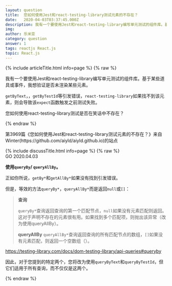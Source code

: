 ```yaml
---
layout: question
title:  您如何使用Jest和react-testing-library测试元素的不存在？
date:   2020-04-03T03:37:45.000Z
description: 我有一个要使用Jest和react-testing-library编写单元测试的组件库。基于某些道具或事件，我想验证是否未渲染某些元素。getByTe...
img: 
author: 乐米亚
category: question
answer: 1
tags: reactjs React.js
topic: React.js
---
```

<div class="article-root">
  <div class="article">
    {% include articleTitle.html info=page %}
    {% raw %}
    <div class="article-content"><p><font style="vertical-align: inherit;"><font style="vertical-align: inherit;">我有一个要使用Jest和react-testing-library编写单元测试的组件库。</font><font style="vertical-align: inherit;">基于某些道具或事件，我想验证是否未渲染某些元素。</font></font></p>

<p><code>getByText</code><font style="vertical-align: inherit;"><font style="vertical-align: inherit;">，，</font></font><code>getByTestId</code><font style="vertical-align: inherit;"><font style="vertical-align: inherit;">等引发错误，</font></font><code>react-testing-library</code><font style="vertical-align: inherit;"><font style="vertical-align: inherit;">如果找不到该元素，则会导致该</font></font><code>expect</code><font style="vertical-align: inherit;"><font style="vertical-align: inherit;">函数触发</font><font style="vertical-align: inherit;">之前测试失败</font><font style="vertical-align: inherit;">。</font></font></p>

<p><font style="vertical-align: inherit;"><font style="vertical-align: inherit;">您如何使用react-testing-library测试是否在笑话中不存在？</font></font></p></div>
    {% endraw %}
  </div>
  <p class="winter_mark">第3969篇《您如何使用Jest和react-testing-library测试元素的不存在？》来自Winter(https://github.com/aiyld/aiyld.github.io)的站点</p>
  <div class="discuss-wrapper">
    {% include discussTitle.html info=page %}
    {% raw %}
    <div class="discuss-list">
    <div class="discuss-item">
        <div class="discuss-parent">
          <div class="discuss-meta">
            <span class="discuss-user">GO</span>
            <span class="discuss-time">2020.04.03</span>
          </div>
          <div class="discuss-comment"><p><strong><font style="vertical-align: inherit;"><font style="vertical-align: inherit;">使用</font></font><code>queryBy</code><font style="vertical-align: inherit;"><font style="vertical-align: inherit;">/ </font></font><code>queryAllBy</code><font style="vertical-align: inherit;"><font style="vertical-align: inherit;">。</font></font></strong></p>

<p><font style="vertical-align: inherit;"><font style="vertical-align: inherit;">正如你所说，</font></font><code>getBy*</code><font style="vertical-align: inherit;"><font style="vertical-align: inherit;">和</font></font><code>getAllBy*</code><font style="vertical-align: inherit;"><font style="vertical-align: inherit;">如果没有找到引发错误。</font></font></p>

<p><font style="vertical-align: inherit;"><font style="vertical-align: inherit;">但是，等效的方法</font></font><code>queryBy*</code><font style="vertical-align: inherit;"><font style="vertical-align: inherit;">，</font></font><code>queryAllBy*</code><font style="vertical-align: inherit;"><font style="vertical-align: inherit;">而是返回</font></font><code>null</code><font style="vertical-align: inherit;"><font style="vertical-align: inherit;">或</font></font><code>[]</code><font style="vertical-align: inherit;"><font style="vertical-align: inherit;">：</font></font></p>

<blockquote>
  <p><strong><font style="vertical-align: inherit;"><font style="vertical-align: inherit;">查询</font></font></strong></p>
  
  <p><code>queryBy*</code><font style="vertical-align: inherit;"><font style="vertical-align: inherit;">查询返回查询的第一个匹配节点，</font></font><code>null</code><font style="vertical-align: inherit;"><font style="vertical-align: inherit;">如果没有元素匹配则</font><font style="vertical-align: inherit;">返回</font><font style="vertical-align: inherit;">。</font><font style="vertical-align: inherit;">这对于声明不存在的元素很有用。</font><font style="vertical-align: inherit;">如果找到多个匹配项，则抛出该异常（改为使用queryAllBy）。</font></font></p>
  
  <p><strong><font style="vertical-align: inherit;"><font style="vertical-align: inherit;">queryAllBy</font></font></strong>
  <code>queryAllBy*</code><font style="vertical-align: inherit;"><font style="vertical-align: inherit;">查询返回查询的所有匹配节点的数组，</font></font><code>[]</code><font style="vertical-align: inherit;"><font style="vertical-align: inherit;">如果没有元素匹配</font><font style="vertical-align: inherit;">，则返回一个空数组（</font><font style="vertical-align: inherit;">）。</font></font></p>
</blockquote>

<p><a href="https://testing-library.com/docs/dom-testing-library/api-queries#queryby" rel="noreferrer"><font style="vertical-align: inherit;"><font style="vertical-align: inherit;">https://testing-library.com/docs/dom-testing-library/api-queries#queryby</font></font></a></p>

<p><font style="vertical-align: inherit;"><font style="vertical-align: inherit;">因此，对于您提到的特定两个，您将改为使用</font></font><code>queryByText</code><font style="vertical-align: inherit;"><font style="vertical-align: inherit;">和</font></font><code>queryByTestId</code><font style="vertical-align: inherit;"><font style="vertical-align: inherit;">，但它们适用于所有查询，而不仅仅是这两个。</font></font></p></div>
        </div></div>
    </div>
    {% endraw %}
  </div>
<div>
